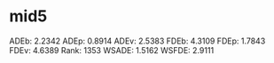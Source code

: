 # mid5

ADEb: 2.2342
ADEp: 0.8914
ADEv: 2.5383
FDEb: 4.3109
FDEp: 1.7843
FDEv: 4.6389
Rank: 1353
WSADE: 1.5162
WSFDE: 2.9111